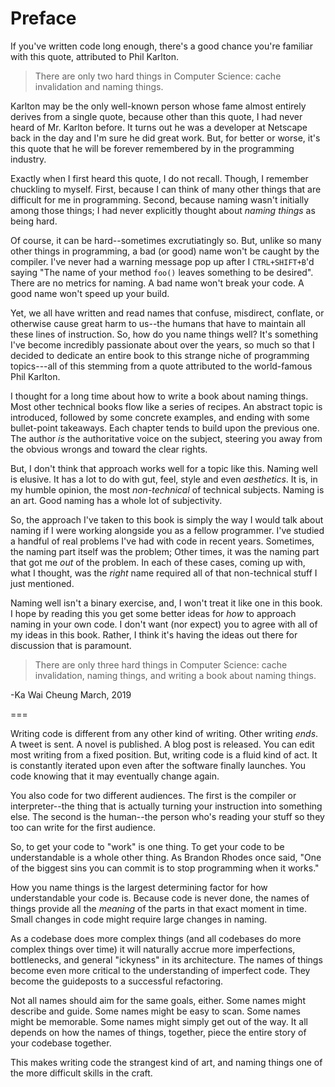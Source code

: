 # Preface

If you've written code long enough, there's a good chance you're familiar with this quote, attributed to Phil Karlton.

> There are only two hard things in Computer Science: cache invalidation and naming things.

Karlton may be the only well-known person whose fame almost entirely derives from a single quote, because other than this quote, I had never heard of Mr. Karlton before. It turns out he was a developer at Netscape back in the day and I'm sure he did great work. But, for better or worse, it's this quote that he will be forever remembered by in the programming industry.

Exactly when I first heard this quote, I do not recall. Though, I remember chuckling to myself. First, because I can think of many other things that are difficult for me in programming. Second, because naming wasn't initially among those things; I had never explicitly thought about _naming things_ as being hard. 

Of course, it can be hard--sometimes excrutiatingly so. But, unlike so many other things in programming, a bad (or good) name won't be caught by the compiler. I've never had a warning message pop up after I `CTRL+SHIFT+B`'d saying "The name of your method `foo()` leaves something to be desired". There are no metrics for naming. A bad name won't break your code. A good name won't speed up your build.

Yet, we all have written and read names that confuse, misdirect, conflate, or otherwise cause great harm to us--the humans that have to maintain all these lines of instruction. So, how do you name things well? It's something I've become incredibly passionate about over the years, so much so that I decided to dedicate an entire book to this strange niche of programming topics---all of this stemming from a quote attributed to the world-famous Phil Karlton. 

I thought for a long time about how to write a book about naming things. Most other technical books flow like a series of recipes. An abstract topic is introduced, followed by some concrete examples, and ending with some bullet-point takeaways. Each chapter tends to build upon the previous one. The author _is_ the authoritative voice on the subject, steering you away from the obvious wrongs and toward the clear rights. 

But, I don't think that approach works well for a topic like this. Naming well is elusive. It has a lot to do with gut, feel,  style and even _aesthetics_. It is, in my humble opinion, the most _non-technical_ of technical subjects. Naming is an art. Good naming has a whole lot of subjectivity.

So, the approach I've taken to this book is simply the way I would talk about naming if I were working alongside you as a fellow programmer. I've studied a handful of real problems I've had with code in recent years. Sometimes, the naming part itself was the problem; Other times, it was the naming part that got me _out_ of the problem. In each of these cases, coming up with, what I thought, was the _right_ name required all of that non-technical stuff I just mentioned. 

Naming well isn't a binary exercise, and, I won't treat it like one in this book. I hope by reading this you get some better ideas for _how_ to approach naming in your own code. I don't want (nor expect) you to agree with all of my ideas in this book. Rather, I think it's having the ideas out there for discussion that is paramount.

> There are only three hard things in Computer Science: cache invalidation, naming things, and writing a book about naming things.

-Ka Wai Cheung
March, 2019

===

Writing code is different from any other kind of writing. Other writing _ends_. A tweet is sent. A novel is published. A blog post is released. You can edit most writing from a fixed position. But, writing code is a fluid kind of act. It is constantly iterated upon even after the software finally launches. You code knowing that it may eventually change again. 

You also code for two different audiences. The first is the compiler or interpreter--the thing that is actually turning your instruction into something else. The second is the human--the person who's reading your stuff so they too can write for the first audience.

So, to get your code to "work" is one thing. To get your code to be understandable is a whole other thing. As Brandon Rhodes once said, "One of the biggest sins you can commit is to stop programming when it works."

How you name things is the largest determining factor for how understandable your code is. Because code is never done, the names of things provide all the _meaning_ of the parts in that exact moment in time. Small changes in code might require large changes in naming.

As a codebase does more complex things (and all codebases do more complex things over time) it will naturally accrue more imperfections, bottlenecks, and general "ickyness" in its architecture. The names of things become even more critical to the understanding of imperfect code. They become the guideposts to a successful refactoring.

Not all names should aim for the same goals, either. Some names might describe and guide. Some names might be easy to scan. Some names might be memorable. Some names might simply get out of the way. It all depends on how the names of things, together, piece the entire story of your codebase together. 

This makes writing code the strangest kind of art, and naming things one of the more difficult skills in the craft.


